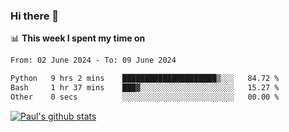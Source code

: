 ### Hi there 👋

📊 **This week I spent my time on**
<!--START_SECTION:waka-->

```txt
From: 02 June 2024 - To: 09 June 2024

Python   9 hrs 2 mins    █████████████████████▒░░░   84.72 %
Bash     1 hr 37 mins    ███▓░░░░░░░░░░░░░░░░░░░░░   15.27 %
Other    0 secs          ░░░░░░░░░░░░░░░░░░░░░░░░░   00.00 %
```

<!--END_SECTION:waka-->


[![Paul's github stats](https://github-readme-stats.vercel.app/api?username=mickeyouyou&theme=dracula&show_icons=true)](https://github.com/anuraghazra/github-readme-stats)

